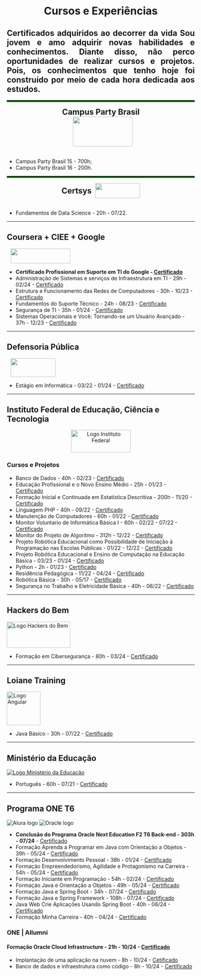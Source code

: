 <h1 align="center"> Cursos e Experiências </h1>

<h2 align="justify" >Certificados adquiridos ao decorrer da vida
 Sou jovem e amo adquirir novas habilidades e conhecimentos. Diante disso, não perco oportunidades de realizar cursos e projetos. Pois, os conhecimentos que tenho hoje foi construído por meio de cada hora dedicada aos estudos. </h2>


<hr style="border: 2px inset green;">
    <div style="text-align: center;">
        <h2 style="margin: 0"> Campus Party Brasil </h2>
        <a href="https://brasil.campus-party.org/">
            <img src="https://brasil.campus-party.org/wp-content/uploads/2021/11/LOGO_CPBRASIL-GOUVEA_BRANCO_RGB.png" height="80" width="160" style="margin-left: 10px">
        </a>   
    </div>
    <br>
    <ul>
        <li>Campus Party Brasil 15 - 700h; </li>
        <li>Campus Party Brasil 16 - 200h.</li>
    </ul> 
</hr>


<hr style = "border: 2px inset green;">
    <div style="display: flex; align-items: center; justify-content: center">
        <h2 style="margin: 0;"> Certsys</h2>
        <a href="https://www.certsys.com.br/">
            <img src="https://static.wixstatic.com/media/cc5610_bd00077ed9314b59b8600729e9027de6~mv2.png/v1/fill/w_129,h_38,al_c,q_85,usm_0.66_1.00_0.01,enc_auto/logo-horizontal-sem-fundo-1000x2000px_ed.png" height="40" width="120" style="margin-left: 10px">
        </a>    
    </div>
    <br>
    <ul>
        <li>Fundamentos de Data Science - 20h - 07/22.</li>
    </ul>
</hr>

---

## Coursera + CIEE + Google

<a href="https://www.coursera.org/">
   <img src="https://d3njjcbhbojbot.cloudfront.net/api/utilities/v1/imageproxy/https://coursera-university-assets.s3.amazonaws.com/e7/151f8a6d29490b8b5b1d3ef387eb82/removebg-preview.png?auto=format%2Ccompress&dpr=1&w=160&h=32" height="40" width="160" style="margin-left: 10px;">
</a>

- **Certificado Profissional em Suporte em TI do Google - [Certificado](https://github.com/alan-nunes/Certificados/blob/main/Certificado%20Suporte%20em%20TI%20do%20Google.pdf)**
- Administração de Sistemas e serviços de Infraestrutura em TI - 29h - 02/24 - [Certificado](https://github.com/alan-nunes/Certificados/blob/main/Certificado%20Administra%C3%A7%C3%A3o%20de%20Sistemas%20e%20Servi%C3%A7os%20de%20Infraestrutura%20de%20TI.pdf)
- Estrutura e Funcionamento das Redes de Computadores - 30h - 10/23 - [Certificado](https://github.com/alan-nunes/Certificados/blob/main/Certificado%20Estrutura%20e%20Funcionamento%20das%20Redes%20de%20Computadores.pdf)
- Fundamentos do Suporte Técnico - 24h - 08/23 - [Certificado](https://github.com/alan-nunes/Certificados/blob/main/Certificado%20Fundamentos%20de%20Suporte%20T%C3%A9cnico.pdf)
- Segurança de TI - 35h - 01/24 - [Certificado](https://github.com/alan-nunes/Certificados/blob/main/Certificado%20Seguran%C3%A7a%20de%20TI.pdf)
- Sistemas Operacionais e Você: Tornando-se um Usuário Avançado - 37h - 12/23 - [Certificado](https://github.com/alan-nunes/Certificados/blob/main/Certificado%20Sistemas%20Operacionais%20e%20Voc%C3%AA.pdf)
 

---

## Defensoria Pública
 <a href="https://www.defensoria.ba.def.br/">
            <img src="https://www.defensoria.ba.def.br/wp-content/themes/defensoria/imgs/logo.png" height="50" width="120" style="margin-left: 10px;">
 </a>    

 - Estágio em Informática - 03/22 - 01/24 - [Certificado](https://github.com/alan-nunes/Certificados/blob/main/Certificado%20Estagio%20Defensoria%20P%C3%BAblica.pdf)

---

## Instituto Federal de Educação, Ciência e Tecnologia

<div style="display: flex; align-items: center; justify-content: center; text-align: center;">
    <img src="https://portal.tco.ifsuldeminas.edu.br/images/Campus/marcaoficial/IntitutoFederal-aplica%C3%A7%C3%B5es-horizontais-02.png" height="60" width="160" alt="Logo Instituto Federal">
</div>

### Cursos e Projetos

- Banco de Dados - 40h - 02/23 - [Certificado](https://github.com/alan-nunes/Certificados/blob/main/Certificado%20Banco%20de%20Dados.pdf)
- Educação Profissional e o Novo Ensino Médio - 25h - 01/23 - [Certificado](https://github.com/alan-nunes/Certificados/blob/main/Certificado%20Educa%C3%A7%C3%A3o%20Profissional%20e%20o%20Novo%20Ensino%20M%C3%A9dio.pdf)
- Formação Inicial e Continuada em Estatística Descritiva - 200h - 11/20 - [Certificado](https://github.com/alan-nunes/Certificados/blob/main/Certificado%20Estatistica%2001.pdf)
- Linguagem PHP - 40h - 09/22 - [Certificado](https://github.com/alan-nunes/Certificados/blob/main/Certificado%20Linguagem%20PHP.pdf)
- Manutenção de Computadores - 60h - 01/22 - [Certificado](https://github.com/alan-nunes/Certificados/blob/main/Certificado%20Manuten%C3%A7%C3%A3o%20de%20Computadores.pdf)
- Monitor Voluntario de Informática Básica I - 60h - 02/22 - 07/22 - [Certificado](https://github.com/alan-nunes/Certificados/blob/main/Declara%C3%A7%C3%A3o%20Licenciatura%20Intercultural%20Ind%C3%ADgena.pdf)
- Monitor do Projeto de Algoritmo - 312h - 12/22 - [Certificado](https://github.com/alan-nunes/Certificados/blob/main/Certificado%20Monitoria%20Algoritmo.pdf)
- Projeto Robótica Educacional como Possibilidade de Iniciação à Programação nas Escolas Públicas - 01/22 - 12/22 - [Certificado](https://github.com/alan-nunes/Certificados/blob/main/Declara%C3%A7%C3%A3o%20Projeto%20Rob%C3%B3tica.pdf)
- Projeto Robótica Educacional e Ensino de Computação na Educação Básica - 03/23 - 01/24 - [Certificado](https://github.com/alan-nunes/Certificados/blob/main/Declara%C3%A7%C3%A3o%20Robotica%202023.pdf)
- Python - 2h - 01/23 - [Certificado](https://github.com/alan-nunes/Certificados/blob/main/Certificado%20%20Python.pdf)
- Residência Pedagógica - 11/22 - 04/24 - [Certificado](https://github.com/alan-nunes/Certificados/blob/main/Declara%C3%A7%C3%A3o%20Projeto%20Resid%C3%AAncia%20Pedag%C3%B3gica.pdf)
- Robótica Básica - 30h - 05/17 - [Certificado](https://github.com/alan-nunes/Certificados/blob/main/Certificado%20Rob%C3%B3tica%20B%C3%A1sica.pdf)
- Segurança no Trabalho e Eletricidade Básica - 40h - 06/22 - [Certificado](https://github.com/alan-nunes/Certificados/blob/main/Certificado%20Seguran%C3%A7a%20no%20Trabalho%20e%20Eletricidade%20B%C3%A1sica.pdf)

---


## Hackers do Bem

<a href="https://hackersdobem.org.br/">
    <img src="https://www.rnp.br/arquivos/2023-06/microsoftteams-image_33.png?VersionId=Xig2dtEriSRSc9Y_UHlTmh370mD.Q_z1" height="70" width="170" alt="Logo Hackers do Bem">
</a>

- Formação em Cibersegurança - 80h - 03/24 - [Certificado](https://github.com/alan-nunes/Certificados/blob/main/Certificado%20-%20Nivelamento%20-%20Forma%C3%A7%C3%A3o%20em%20Ciberseguran%C3%A7a.pdf)

---


## Loiane Training

<a href="https://loiane.training/">
    <img src="https://cdn.jsdelivr.net/gh/devicons/devicon@latest/icons/angular/angular-original.svg" height="90" width="90" alt="Logo Angular">
</a>

- Java Básico - 30h - 07/22 - [Certificado](https://github.com/alan-nunes/Certificados/blob/main/Certificado%20Java%20Basico.pdf)


---

## Ministério da Educação

[![Logo Ministério da Educação](https://avamec.mec.gov.br/assets/images/marca/footer/sistema.svg)](https://avamec.mec.gov.br/#/)

- Português - 60h - 07/21 - [Certificado](https://github.com/alan-nunes/Certificados/blob/main/Certificado%20Portugu%C3%AAs.pdf)

---


## Programa ONE T6

![Alura logo](https://cursos.alura.com.br/assets/images/logos/logo-alura.svg)
![Oracle logo](https://cdn2.gnarususercontent.com.br/1/1221562/b6256fa6-5fde-4cdd-a4a3-d33ebc90bb6c.png)

- **Conclusão do Programa Oracle Next Education F2 T6 Back-end - 303h - 07/24** - [Certificado](https://github.com/alan-nunes/Certificados/blob/main/Certificado%20Oracle%20Next%20Education%20F2%20T6%20Back-end.pdf)
- Formação Aprenda a Programar em Java com Orientação a Objetos - 39h - 05/24 - [Certificado](https://github.com/alan-nunes/Certificados/blob/main/Certificado%20Forma%C3%A7%C3%A3o%20Aprenda%20a%20programar%20em%20Java%20com%20Orienta%C3%A7%C3%A3o%20a%20Objetos.pdf)
- Formação Desenvolvimento Pessoal - 38h - 01/24 - [Certificado](https://github.com/alan-nunes/Certificados/blob/main/Certificado%20Forma%C3%A7%C3%A3o%20Desenvolvimento%20Pessoal%20T6%20-%20ONE.pdf)
- Formação Empreendedorismo, Agilidade e Protagonismo na Carreira - 54h - 05/24 - [Certificado](https://github.com/alan-nunes/Certificados/blob/main/Certificado%20Forma%C3%A7%C3%A3o%20Empreendedorismo%2C%20Agilidade%20e%20Protagonismo%20na%20Carreira.pdf)
- Formação Iniciante em Programação - 54h - 02/24 - [Certificado](https://github.com/alan-nunes/Certificados/blob/main/Certificado%20Forma%C3%A7%C3%A3o%20Iniciante%20em%20Programa%C3%A7%C3%A3o%20T6.pdf)
- Formação Java e Orientação a Objetos - 49h - 05/24 - [Certificado](https://github.com/alan-nunes/Certificados/blob/main/Certificado%20Forma%C3%A7%C3%A3o%20Java%20e%20Orienta%C3%A7%C3%A3o%20a%20Objetos.pdf)
- Formação Java e Spring Boot - 34h - 07/24 - [Certificado](https://github.com/alan-nunes/Certificados/blob/main/Certificado%20Forma%C3%A7%C3%A3o%20Java%20e%20Spring%20Boot.pdf)
- Formação Java e Spring Framework - 108h - 07/24 - [Certificado](https://github.com/alan-nunes/Certificados/blob/main/Certificado%20Forma%C3%A7%C3%A3o%20Java%20e%20Spring%20Framework.pdf)
- Java Web Crie Aplicações Usando Spring Boot - 40h - 06/24 - [Certificado](https://github.com/alan-nunes/Certificados/blob/main/Certificado%20Forma%C3%A7%C3%A3o%20Java%20Web%20Crie%20Aplica%C3%A7%C3%B5es%20Usando%20Spring%20Boot.pdf)
- Formação Minha Carreira - 40h - 04/24 - [Certificado](https://github.com/alan-nunes/Certificados/blob/main/Certificado%20Forma%C3%A7%C3%A3o%20Minha%20carreira%20T6.pdf)

### ONE | Allumni
#### Formação Oracle Cloud Infrastructure - 21h - 10/24 - [Certificado](https://github.com/alan-nunes/Certificados/blob/main/Certificado%20Oracle%20Cloud%20Infrastructure%20-%20ONE.pdf)
- Implantação de uma aplicação na nuvem - 8h - 10/24 - [Cetificado](https://github.com/alan-nunes/Certificados/blob/main/Oracle%20Cloud%20Infrastructure%20implanta%C3%A7%C3%A3o%20de%20uma%20aplica%C3%A7%C3%A3o%20na%20nuvem.pdf)
- Banco de dados e infraestrutura como código - 8h - 10/24 - [Certificado](https://github.com/alan-nunes/Certificados/blob/main/Banco%20de%20dados%20e%20infraestrutura%20como%20c%C3%B3digo.pdf)

